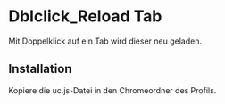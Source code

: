 # Dblclick_Reload Tab

Mit Doppelklick auf ein Tab wird dieser neu geladen.

## Installation
Kopiere die uc.js-Datei in den Chromeordner des Profils.